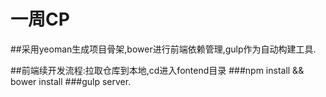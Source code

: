 # 一周CP

##采用yeoman生成项目骨架,bower进行前端依赖管理,gulp作为自动构建工具.

##前端续开发流程:拉取仓库到本地,cd进入fontend目录
###npm install && bower install
###gulp server.
